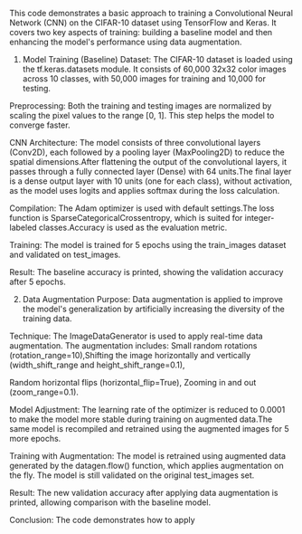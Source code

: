 This code demonstrates a basic approach to training a Convolutional Neural Network (CNN) on the CIFAR-10 dataset using TensorFlow and Keras. It covers two key aspects of training: building a baseline model and then enhancing the model's performance using data augmentation.

1. Model Training (Baseline) Dataset:
   The CIFAR-10 dataset is loaded using the tf.keras.datasets module. It consists of 60,000 32x32 color images across 10 classes, with 50,000 images for training and 10,000 for testing.

Preprocessing: 
Both the training and testing images are normalized by scaling the pixel values to the range [0, 1]. This step helps the model to converge faster.

CNN Architecture:
The model consists of three convolutional layers (Conv2D), each followed by a pooling layer (MaxPooling2D) to reduce the spatial dimensions.After flattening the output of the convolutional layers, it passes through a fully connected layer (Dense) with 64 units.The final layer is a dense output layer with 10 units (one for each class), without activation, as the model uses logits and applies softmax during the loss calculation.

Compilation:
The Adam optimizer is used with default settings.The loss function is SparseCategoricalCrossentropy, which is suited for integer-labeled classes.Accuracy is used as the evaluation metric.

Training:
The model is trained for 5 epochs using the train_images dataset and validated on test_images.

Result: 
The baseline accuracy is printed, showing the validation accuracy after 5 epochs.

2. Data Augmentation Purpose:
    Data augmentation is applied to improve the model's generalization by artificially increasing the diversity of the training data.

Technique:
The ImageDataGenerator is used to apply real-time data augmentation. The augmentation includes:
Small random rotations (rotation_range=10),Shifting the image horizontally and vertically (width_shift_range and height_shift_range=0.1),

Random horizontal flips (horizontal_flip=True),
Zooming in and out (zoom_range=0.1).

Model Adjustment:
The learning rate of the optimizer is reduced to 0.0001 to make the model more stable during training on augmented data.The same model is recompiled and retrained using the augmented images for 5 more epochs.

Training with Augmentation:
The model is retrained using augmented data generated by the datagen.flow() function, which applies augmentation on the fly. The model is still validated on the original test_images set.

Result: 
The new validation accuracy after applying data augmentation is printed, allowing comparison with the baseline model.

Conclusion:
The code demonstrates how to apply
